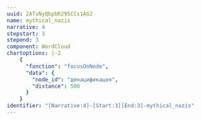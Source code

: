 ```yaml
---
uuid: 2ATvNyQbpbR295CCs1AG2
name: mythical_nazis
narrative: 4
stepstart: 3
stepend: 3
component: WordCloud
chartoptions: |-2
    {
      "function": "focusOnNode",
      "data": {
        "node_id": "денацификация",
        "distance": 500
      }
    }
identifier: "[Narrative:4]-[Start:3][End:3]-mythical_nazis"
---
```


